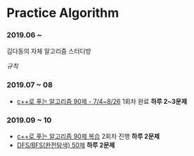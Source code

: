 # Practice Algorithm
### 2019.06 ~
김다동의 자체 알고리즘 스터디방 


*규칙*
### 2019.07 ~ 08 
- [c++로 푸는 알고리즘 90제 - 7/4~8/26](https://github.com/iluvdadong/practiceAlgorithms/tree/master/PS_Practice90) 1회차 완료 __하루 2~3문제__


### 2019.09 ~ 10
- [c++로 푸는 알고리즘 90제 복습](https://github.com/iluvdadong/practiceAlgorithms/tree/master/PS_Practice90) 2회차 진행 __하루 2문제__
- [DFS/BFS(완전탐색) 50제](https://github.com/iluvdadong/PracticeAlgorithm/tree/master/DFS_BFS_%EC%99%84%EC%A0%84%ED%83%90%EC%83%89_53) __하루 2문제__
